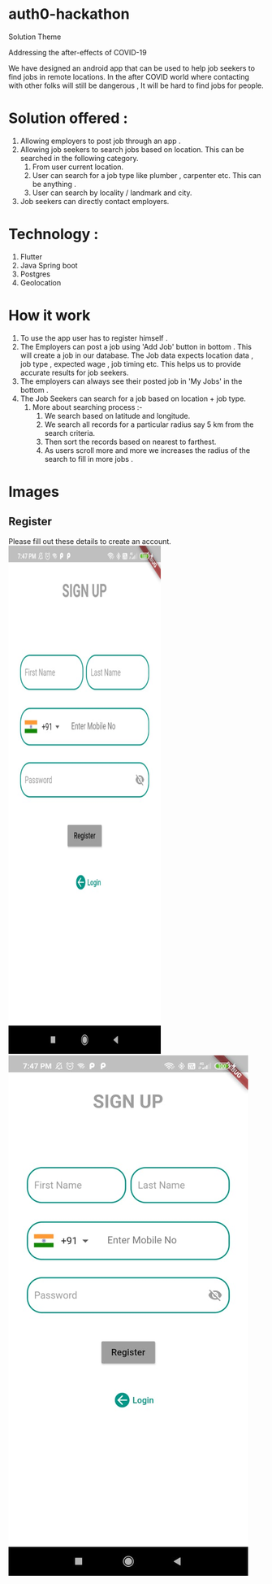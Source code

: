 # auth0-hackathon

Solution Theme

Addressing the after-effects of COVID-19

We have designed an android app that can be used to help job seekers to find jobs in remote locations. 
In the after COVID world where contacting with other folks will still be dangerous , It will be hard to find jobs for people. 

# Solution offered :

1. Allowing employers to post job through an app .
2. Allowing job seekers to search jobs based on location. This can be searched in the following category.
    1. From user current location.
    2. User can search for a job type like plumber , carpenter etc. This can be anything .
    3. User can search by locality / landmark  and city. 
4. Job seekers can directly contact employers.

# Technology :

1. Flutter 
2. Java Spring boot
3. Postgres
4. Geolocation

# How it work

1. To use the app user has to register himself . 
2. The Employers can post a job using 'Add Job' button in bottom . This will create a job in our database. The Job data expects location data , job type , expected wage , job timing etc. This helps us to provide accurate results for job seekers.
3. The employers can always see their posted job in 'My Jobs' in the bottom . 
4. The Job Seekers can search for a job based on location + job type.
    1. More about searching process :- 
        1. We search based on latitude and longitude. 
        2. We search all records for a particular radius say 5 km from the search criteria. 
        3. Then sort the records based on nearest to farthest.
        4. As users scroll more and more we increases the radius of the search to fill in more jobs .
    

# Images

## Register
   Please fill out these details to create an account.
   <img src="https://github.com/ShubhmAsati/auth0-hackathon/blob/master/images/register.jpeg" width="300" height="1000">
   ![register Screen ](https://github.com/ShubhmAsati/auth0-hackathon/blob/master/images/register.jpeg)
